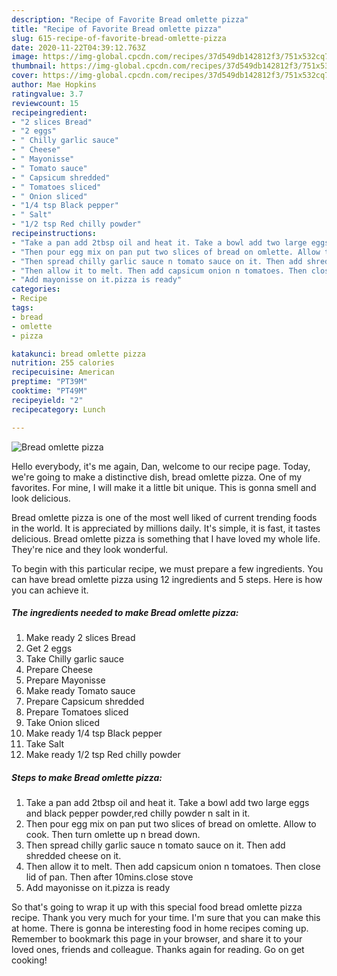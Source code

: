 ```yaml
---
description: "Recipe of Favorite Bread omlette pizza"
title: "Recipe of Favorite Bread omlette pizza"
slug: 615-recipe-of-favorite-bread-omlette-pizza
date: 2020-11-22T04:39:12.763Z
image: https://img-global.cpcdn.com/recipes/37d549db142812f3/751x532cq70/bread-omlette-pizza-recipe-main-photo.jpg
thumbnail: https://img-global.cpcdn.com/recipes/37d549db142812f3/751x532cq70/bread-omlette-pizza-recipe-main-photo.jpg
cover: https://img-global.cpcdn.com/recipes/37d549db142812f3/751x532cq70/bread-omlette-pizza-recipe-main-photo.jpg
author: Mae Hopkins
ratingvalue: 3.7
reviewcount: 15
recipeingredient:
- "2 slices Bread"
- "2 eggs"
- " Chilly garlic sauce"
- " Cheese"
- " Mayonisse"
- " Tomato sauce"
- " Capsicum shredded"
- " Tomatoes sliced"
- " Onion sliced"
- "1/4 tsp Black pepper"
- " Salt"
- "1/2 tsp Red chilly powder"
recipeinstructions:
- "Take a pan add 2tbsp oil and heat it. Take a bowl add two large eggs and black pepper powder,red chilly powder n salt in it."
- "Then pour egg mix on pan put two slices of bread on omlette. Allow to cook. Then turn omlette up n bread down."
- "Then spread chilly garlic sauce n tomato sauce on it. Then add shredded cheese on it."
- "Then allow it to melt. Then add capsicum onion n tomatoes. Then close lid of pan. Then after 10mins.close stove"
- "Add mayonisse on it.pizza is ready"
categories:
- Recipe
tags:
- bread
- omlette
- pizza

katakunci: bread omlette pizza 
nutrition: 255 calories
recipecuisine: American
preptime: "PT39M"
cooktime: "PT49M"
recipeyield: "2"
recipecategory: Lunch

---
```



![Bread omlette pizza](https://img-global.cpcdn.com/recipes/37d549db142812f3/751x532cq70/bread-omlette-pizza-recipe-main-photo.jpg)

Hello everybody, it's me again, Dan, welcome to our recipe page. Today, we're going to make a distinctive dish, bread omlette pizza. One of my favorites. For mine, I will make it a little bit unique. This is gonna smell and look delicious.



Bread omlette pizza is one of the most well liked of current trending foods in the world. It is appreciated by millions daily. It's simple, it is fast, it tastes delicious. Bread omlette pizza is something that I have loved my whole life. They're nice and they look wonderful.


To begin with this particular recipe, we must prepare a few ingredients. You can have bread omlette pizza using 12 ingredients and 5 steps. Here is how you can achieve it.

<!--inarticleads1-->

##### The ingredients needed to make Bread omlette pizza:

1. Make ready 2 slices Bread
1. Get 2 eggs
1. Take  Chilly garlic sauce
1. Prepare  Cheese
1. Prepare  Mayonisse
1. Make ready  Tomato sauce
1. Prepare  Capsicum shredded
1. Prepare  Tomatoes sliced
1. Take  Onion sliced
1. Make ready 1/4 tsp Black pepper
1. Take  Salt
1. Make ready 1/2 tsp Red chilly powder




<!--inarticleads2-->

##### Steps to make Bread omlette pizza:

1. Take a pan add 2tbsp oil and heat it. Take a bowl add two large eggs and black pepper powder,red chilly powder n salt in it.
1. Then pour egg mix on pan put two slices of bread on omlette. Allow to cook. Then turn omlette up n bread down.
1. Then spread chilly garlic sauce n tomato sauce on it. Then add shredded cheese on it.
1. Then allow it to melt. Then add capsicum onion n tomatoes. Then close lid of pan. Then after 10mins.close stove
1. Add mayonisse on it.pizza is ready




So that's going to wrap it up with this special food bread omlette pizza recipe. Thank you very much for your time. I'm sure that you can make this at home. There is gonna be interesting food in home recipes coming up. Remember to bookmark this page in your browser, and share it to your loved ones, friends and colleague. Thanks again for reading. Go on get cooking!

